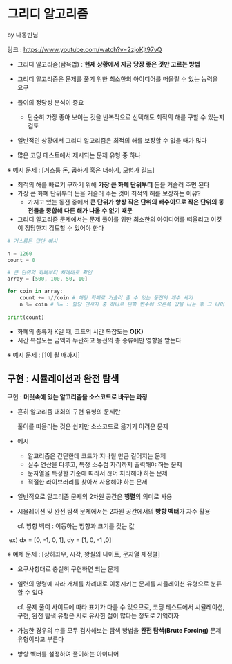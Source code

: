 # 그리디 알고리즘

by 나동빈님

링크 : https://www.youtube.com/watch?v=2zjoKjt97vQ



* 그리디 알고리즘(탐욕법) : **현재 상황에서 지금 당장 좋은 것만 고르는 방법**
* 그리디 알고리즘은 문제를 풀기 위한 최소한의 아이디어를 떠올릴 수 있는 능력을 요구
* 풀이의 정당성 분석이 중요
  * 단순히 가장 좋아 보이는 것을 반복적으로 선택해도 최적의 해를 구할 수 있는지 검토

* 일반적인 상황에서 그리디 알고리즘은 최적의 해를 보장할 수 없을 때가 많다
* 많은 코딩 테스트에서 제시되는 문제 유형 중 하나



※ 예시 문제 : [거스름 돈, 곱하기 혹은 더하기, 모험가 길드]

* 최적의 해를 빠르기 구하기 위해 **가장 큰 화폐 단위부터** 돈을 거슬러 주면 된다
* 가장 큰 화폐 단위부터 돈을 거슬러 주는 것이 최적의 해를 보장하는 이유?
  * 가지고 있는 동전 중에서 **큰 단위가 항상 작은 단위의 배수이므로 작은 단위의 동전들을 종합해 다른 해가 나올 수 없기 때문**
* 그리디 알고리즘 문제에서는 문제 풀이를 위한 최소한의 아이디어를 떠올리고 이것이 정당한지 검토할 수 있어야 한다

```python
# 거스름돈 답안 예시

n = 1260
count = 0

# 큰 단위의 화폐부터 차례대로 확인
array = [500, 100, 50, 10]

for coin in array:
    count += n//coin # 해당 화폐로 거슬러 줄 수 있는 동전의 개수 세기
    n %= coin # %= : 할당 연사자 중 하나로 왼쪽 변수에 오른쪽 값을 나눈 후 그 나머지를 왼쪽 변수에 할당
    
print(count)
```

* 화폐의 종류가 K일 때, 코드의 시간 복잡도는 **O(K)**
* 시간 복잡도는 금액과 무관하고 동전의 총 종류에만 영향을 받는다



※ 예시 문제 : [1이 될 때까지]



## 구현 : 시뮬레이션과 완전 탐색



구현 : **머릿속에 있는 알고리즘을 소스코드로 바꾸는 과정**

* 흔히 알고리즘 대회의 구현 유형의 문제란

  풀이를 떠올리는 것은 쉽지만 소스코드로 옮기기 어려운 문제

* 예시

  * 알고리즘은 간단한데 코드가 지나칠 만큼 길어지는 문제
  * 실수 연산을 다루고, 특정 소수점 자리까지 출력해야 하는 문제
  * 문자열을 특정한 기준에 따라서 끊어 처리해야 하는 문제
  * 적절한 라이브러리를 찾아서 사용해야 하는 문제

* 일반적으로 알고리즘 문제의 2차원 공간은 **행렬**의 의미로 사용

* 시뮬레이션 및 완전 탐색 문제에서는 2차원 공간에서의 **방향 벡터**가 자주 활용

  cf. 방향 벡터 : 이동하는 방향과 크기를 갖는 값

​			ex) dx = [0, -1, 0, 1], dy = [1, 0, -1 ,0]



※ 예제 문제 : [상하좌우, 시각, 왕실의 나이트, 문자열 재정렬]

* 요구사항대로 충실히 구현하면 되는 문제

* 일련의 명령에 따라 개체를 차례대로 이동시키는 문제를 시뮬레이션 유형으로 분류할 수 있다 

  cf. 문제 풀이 사이트에 따라 표기가 다를 수 있으므로, 코딩 테스트에서 시뮬레이션, 구현, 완전 탐색 유형은 서로 유사한 점이 많다는 정도로 기억하자

* 가능한 경우의 수를 모두 검사해보는 탐색 방법을 **완전 탐색(Brute Forcing)** 문제 유형이라고 부른다

* 방향 벡터를 설정하여 풀이하는 아이디어

